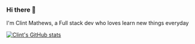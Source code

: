 ### Hi there 👋

I'm Clint Mathews, a Full stack dev who loves learn new things everyday

[![Clint's GitHub stats](https://github-readme-stats.vercel.app/api?username=Clint-Mathews)](https://github.com/Clint-Mathews)
